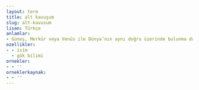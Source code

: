 ```yaml
---
layout: term
title: alt kavuşum
slug: alt-kavusum
lisan: Türkçe
anlamlar:
- Güneş, Merkür veya Venüs ile Dünya’nın aynı doğru üzerinde bulunma durumu
ozellikler:
- - isim
  - gök bilimi
ornekler:
- - ''
orneklerkaynak:
- - ''
---
```

